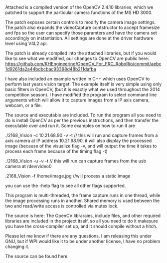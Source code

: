 
Attached is a compiled version of the OpenCV 2.4.10 libraries, which we patched to support the particular camera functions of the MS HD 3000.

The patch exposes certain controls to modify the camera image settings. The patch also expands the videoCapture contstructor to accept framesize and fps so the user can specify those paramters and have the camera set accordingly on instantiation. All settings are done at the driver hardware level using V4L2 api.

The patch is already compiled into the attached libraries, but if you would like to see what we modified, our changes to OpenCV are public here: https://github.com/KHEngineering/OpenCV_For_FRC_RoboRio/commit/aebc1d9261da2a44bdbcbac93398d48b211dafba

I have also included an example written in C++ which uses OpenCV to perform last years vision target. The example itself is very simple using only basic filters in OpenCV, (but it is exactly what we used throughout the 2014 competition season). I have modified the program to select command line arguments which will allow it to capture images from a IP axis camera, webcam, or a file. 


The source and executable are included. To run the program all you need to do is install OpenCV as per the previous instructions, and then transfer the executable over and run it. Some examples on how to run it are

./2168_Vision -c 10.21.68.90 -v -t  // this will run and capture frames from a axis camera at IP address 10.21.68.90, it will also display the processed image (because of the visualize flag -v, and will output the time it takes to process each frame because of the timing flag -t)

./2168_Vision -u  -v -t  // this will run can capture frames from the usb camera at /dev/video0

.2168_Vision -f /home/image.jpg //will process a static image

you can use the -help flag to see all other flags supported. 

This program is multi-threaded, the frame capture runs in one thread, while the image processing runs in another. Shared memory is used between the two and read/write access is controlled via mutex lock.

The source is here: The OpenCV libraraies, include files, and other required libraries are included in the project itself, so all you need to do it makesure you have the cross-compiler set up, and it should compile without a hitch.

Please let me know if there are any questions. I am releasing this under GNU, but if WPI would like it to be under another license, I have no problem changing it. 

The source can be found here.
